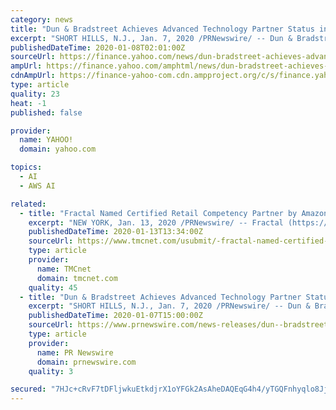 ```yaml
---
category: news
title: "Dun & Bradstreet Achieves Advanced Technology Partner Status in the Amazon Web Services Partner Network"
excerpt: "SHORT HILLS, N.J., Jan. 7, 2020 /PRNewswire/ -- Dun & Bradstreet announced today that it has achieved Advanced Technology Partner status in the Amazon Web Services (AWS) Partner Network (APN ... of virtually all sizes digitally transform by embracing data and artificial intelligence (AI)-driven solutions across all phases of the customer ..."
publishedDateTime: 2020-01-08T02:01:00Z
sourceUrl: https://finance.yahoo.com/news/dun-bradstreet-achieves-advanced-technology-160000085.html
ampUrl: https://finance.yahoo.com/amphtml/news/dun-bradstreet-achieves-advanced-technology-160000085.html
cdnAmpUrl: https://finance-yahoo-com.cdn.ampproject.org/c/s/finance.yahoo.com/amphtml/news/dun-bradstreet-achieves-advanced-technology-160000085.html
type: article
quality: 23
heat: -1
published: false

provider:
  name: YAHOO!
  domain: yahoo.com

topics:
  - AI
  - AWS AI

related:
  - title: "Fractal Named Certified Retail Competency Partner by Amazon Web Services (AWS)"
    excerpt: "NEW YORK, Jan. 13, 2020 /PRNewswire/ -- Fractal (https://fractal.ai), a global leader in artificial intelligence and analytics, powering decision-making in Fortune 100 companies, announced today that they are a Certified Retail Competency Partner of Amazon Web Services (AWS). As an AWS Certified Retail Competency Partner, Fractal will co ..."
    publishedDateTime: 2020-01-13T13:34:00Z
    sourceUrl: https://www.tmcnet.com/usubmit/-fractal-named-certified-retail-competency-partner-amazon-web-/2020/01/13/9080223.htm
    type: article
    provider:
      name: TMCnet
      domain: tmcnet.com
    quality: 45
  - title: "Dun & Bradstreet Achieves Advanced Technology Partner Status in the Amazon Web Services Partner Network"
    excerpt: "SHORT HILLS, N.J., Jan. 7, 2020 /PRNewswire/ -- Dun & Bradstreet announced today that it has achieved Advanced Technology Partner status in the Amazon Web Services (AWS) Partner Network (APN ... of virtually all sizes digitally transform by embracing data and artificial intelligence (AI)-driven solutions across all phases of the customer ..."
    publishedDateTime: 2020-01-07T15:00:00Z
    sourceUrl: https://www.prnewswire.com/news-releases/dun--bradstreet-achieves-advanced-technology-partner-status-in-the-amazon-web-services-partner-network-300982562.html
    type: article
    provider:
      name: PR Newswire
      domain: prnewswire.com
    quality: 3

secured: "7HJc+cRvF7tDFljwkuEtkdjrX1oYFGk2AsAheDAQEqG4h4/yTGQFnhyqlo8Jj5svjJQjS8ErF+E5hcwggfMs2zx19dt5PBzzM4WzE+MqEkAXUJ6KqEFlQVgtneTgyje8pZ2r5BAPxyNjU0RsjTFRiolJHzh4PGIs39euw1kzpC9ZYvTI2ThgRpN1wGo4oyDO8hOs8D4TFc+kjqRL9W6uwmw18wKV4lUg9tF6FD1AclSESWP1SfJEgMf0a3aNan3EA+aTiq67k1vqXkX62tOFhQ==;U4So+22k9zckY6Jt3/dmbQ=="
---
```


